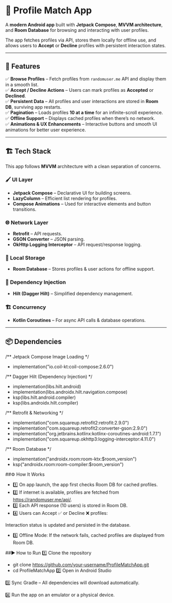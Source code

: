 # 📱 Profile Match App

A **modern Android app** built with **Jetpack Compose**, **MVVM architecture**, and **Room Database** for browsing and interacting with user profiles.  

The app fetches profiles via API, stores them locally for offline use, and allows users to **Accept** or **Decline** profiles with persistent interaction states.

---

## 🚀 Features
✅ **Browse Profiles** – Fetch profiles from `randomuser.me` API and display them in a smooth list.  
✅ **Accept / Decline Actions** – Users can mark profiles as **Accepted** or **Declined**.  
✅ **Persistent Data** – All profiles and user interactions are stored in **Room DB**, surviving app restarts.  
✅ **Pagination** – Loads profiles **10 at a time** for an infinite-scroll experience.  
✅ **Offline Support** – Displays cached profiles when there’s no network.  
✅ **Animations & UX Enhancements** – Interactive buttons and smooth UI animations for better user experience.  

---

## 🏗 Tech Stack
This app follows **MVVM** architecture with a clean separation of concerns.

### 🖌 **UI Layer**
- **Jetpack Compose** – Declarative UI for building screens.
- **LazyColumn** – Efficient list rendering for profiles.
- **Compose Animations** – Used for interactive elements and button transitions.

### 🌐 **Network Layer**
- **Retrofit** – API requests.
- **GSON Converter** – JSON parsing.
- **OkHttp Logging Interceptor** – API request/response logging.

### 💾 **Local Storage**
- **Room Database** – Stores profiles & user actions for offline support.

### 🔧 **Dependency Injection**
- **Hilt (Dagger Hilt)** – Simplified dependency management.

### 🏗 **Concurrency**
- **Kotlin Coroutines** – For async API calls & database operations.

---

## 📦 Dependencies

/** Jetpack Compose Image Loading */
- implementation("io.coil-kt:coil-compose:2.6.0")

/** Dagger Hilt (Dependency Injection) */
- implementation(libs.hilt.android)
- implementation(libs.androidx.hilt.navigation.compose)
- ksp(libs.hilt.android.compiler)
- ksp(libs.androidx.hilt.compiler)

/** Retrofit & Networking */
- implementation("com.squareup.retrofit2:retrofit:2.9.0")
- implementation("com.squareup.retrofit2:converter-gson:2.9.0")
- implementation("org.jetbrains.kotlinx:kotlinx-coroutines-android:1.7.1")
- implementation("com.squareup.okhttp3:logging-interceptor:4.11.0")

/** Room Database */
- implementation("androidx.room:room-ktx:$room_version")
- ksp("androidx.room:room-compiler:$room_version")


##⚙️ How It Works
- 1️⃣ On app launch, the app first checks Room DB for cached profiles.
- 2️⃣ If internet is available, profiles are fetched from https://randomuser.me/api/.
- 3️⃣ Each API response (10 users) is stored in Room DB.
- 4️⃣ Users can Accept ✅ or Decline ❌ profiles:

Interaction status is updated and persisted in the database.
- 5️⃣ Offline Mode: If the network fails, cached profiles are displayed from Room DB.

##▶ How to Run
1️⃣ Clone the repository
- git clone https://github.com/your-username/ProfileMatchApp.git
- cd ProfileMatchApp
2️⃣ Open in Android Studio

3️⃣ Sync Gradle – All dependencies will download automatically.

4️⃣ Run the app on an emulator or a physical device.


